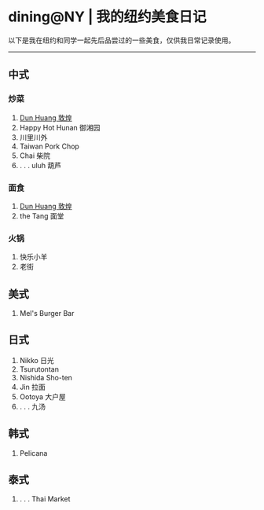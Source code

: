# dining@NY | 我的纽约美食日记
以下是我在纽约和同学一起先后品尝过的一些美食，仅供我日常记录使用。

---

## 中式

### 炒菜

1. [Dun Huang 敦煌](./DunHuang)
2. Happy Hot Hunan 御湘园
3. 川里川外
4. Taiwan Pork Chop
5. Chai 柴院
6. . . . uluh 葫芦


### 面食
1. [Dun Huang 敦煌](./DunHuang)
2. the Tang 面堂

### 火锅
1. 快乐小羊
2. 老街

## 美式

1. Mel's Burger Bar

## 日式

1. Nikko 日光
2. Tsurutontan
3. Nishida Sho-ten
4. Jin 拉面
5. Ootoya 大户屋
6. . . . 九汤

## 韩式

1. Pelicana

## 泰式

1. . . . Thai Market
